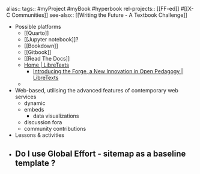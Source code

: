 alias::
tags:: #myProject #myBook #hyperbook 
rel-projects:: [[FF-ed]] #[[X-C Communities]] 
see-also:: [[Writing the Future - A Textbook Challenge]]

- Possible platforms
	- [[Quarto]]
	- [[Jupyter notebook]]?
	- [[Bookdown]]
	- [[Gitbook]]
	- [[Read The Docs]]
	- [Home | LibreTexts](https://libretexts.org/)
		- [Introducing the Forge, a New Innovation in Open Pedagogy | LibreTexts](https://libretexts.org/blog/2025/06/11/introducing-forge-new-innovation-open-pedagogy)
	-
- Web-based, utilising the advanced features of contemporary web services
	- dynamic
	- embeds
		- data visualizations
	- discussion fora
	- community contributions
- Lessons & activities
- Do I use Global Effort - sitemap as a baseline template ?
	-